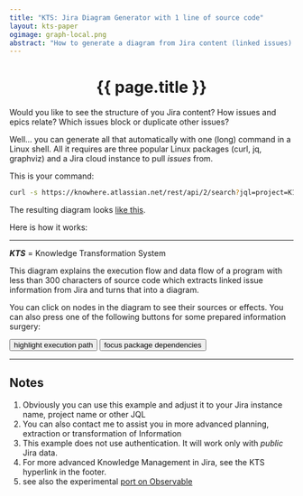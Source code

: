 ```yaml
---
title: "KTS: Jira Diagram Generator with 1 line of source code"
layout: kts-paper
ogimage: graph-local.png
abstract: "How to generate a diagram from Jira content (linked issues) with one line of sourcecode"
---
```

<script src="/lib/graph.js" type="text/ecmascript"></script>
<script>
      var sdoc
      window.addEventListener("load", function()
      {
        sdoc = document.getElementById("graph_1").getSVGDocument()
        highlightExecution()
      })

      function highlightExecution()
      {
        onpress( sdoc, "e"      )
        onclick( sdoc, "K1L-17" )
      }

      function focusDependencies()
      {
        onpress( sdoc, "e"      )
        onclick( sdoc, "K1L-17" )
        onclick( sdoc, "K1L-18" )
        onpress( sdoc, "o"      )
        onpress( sdoc, "F"      )
      }
</script>

# <center>{{ page.title }}</center>

Would you like to see the structure of you Jira content? How issues and epics relate? Which issues block or duplicate other issues?

Well... you can generate all that automatically with one (long) command in a Linux shell. All it requires are three popular Linux packages (curl, jq, graphviz) and a Jira cloud instance to pull *issues* from.

This is your command:

~~~~ bash
curl -s https://knowhere.atlassian.net/rest/api/2/search?jql=project=K1L|jq -r '"digraph{rankdir=BT",(.issues[]|("<"+.key+">[label=\""+.fields.summary+"\"]"),(.key as $k|.fields.issuelinks[]|select(.inwardIssue)|"<"+$k+">-><"+.inwardIssue.key+">")),"}"'|dot -Tpng>P;eog P
~~~~

The resulting diagram looks [like this](P.png).

Here is how it works:

<object class="clear" id="graph_1" width="100%" data="graph-local.svg" type="image/svg+xml"></object>

- - -
***KTS*** = Knowledge Transformation System

This diagram explains the execution flow and data flow of a program with less than 300 characters of source code which extracts linked issue information from Jira and turns that into a diagram.

You can click on nodes in the diagram to see their sources or effects. You can also press one of the following buttons for some prepared information surgery:

<button onclick="highlightExecution()">highlight execution path</button>
<button onclick="focusDependencies() ">focus package dependencies</button>

- - -
## Notes

1. Obviously you can use this example and adjust it to your Jira instance name, project name or other JQL
1. You can also contact me to assist you in more advanced planning, extraction or transformation of Information
1. This example does not use authentication. It will work only with *public* Jira data.
1. For more advanced Knowledge Management in Jira, see the KTS hyperlink in the footer.
1. see also the experimental [port on Observable](https://observablehq.com/@bogo/minimal-jira-diagram-generator)
